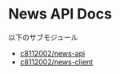 # News API Docs

以下のサブモジュール
- [c8112002/news-api](https://github.com/c8112002/news-api)
- [c8112002/news-client](https://github.com/c8112002/news-client)